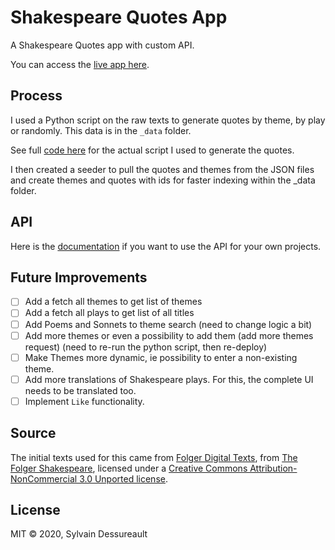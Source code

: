 # Shakespeare Quotes App

A Shakespeare Quotes app with custom API.

You can access the [live app here](https://shakespeare-quotes-gen.herokuapp.com/).

## Process

I used a Python script on the raw texts to generate quotes by theme, by play or randomly. This data is in the `_data` folder.

See full [code here](https://github.com/wolfthread/shakespeare-quotes-generator) for the actual script I used to generate the quotes.

I then created a seeder to pull the quotes and themes from the JSON files and create themes and quotes with ids for faster indexing within the \_data folder.

## API

Here is the [documentation](https://documenter.getpostman.com/view/13762589/TVmS6Zyj) if you want to use the API for your own projects.

## Future Improvements

- [ ] Add a fetch all themes to get list of themes
- [ ] Add a fetch all plays to get list of all titles
- [ ] Add Poems and Sonnets to theme search (need to change logic a bit)
- [ ] Add more themes or even a possibility to add them (add more themes request) (need to re-run the python script, then re-deploy)
- [ ] Make Themes more dynamic, ie possibility to enter a non-existing theme.
- [ ] Add more translations of Shakespeare plays. For this, the complete UI needs to be translated too.
- [ ] Implement `Like` functionality.

## Source

The initial texts used for this came from [Folger Digital Texts](https://shakespeare.folger.edu/download-the-folger-shakespeare-complete-set/), from [The Folger Shakespeare](<(https://shakespeare.folger.edu/)>), licensed under a [Creative Commons Attribution-NonCommercial 3.0 Unported license](https://creativecommons.org/licenses/by-nc/3.0/deed.en_US).

## License

MIT &copy; 2020, Sylvain Dessureault
